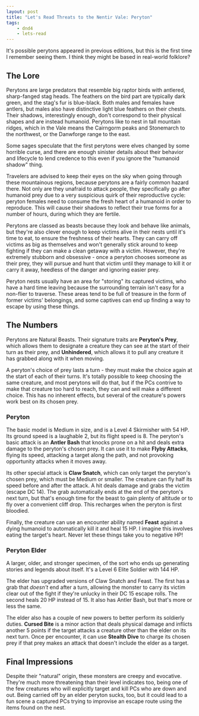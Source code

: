 ```yaml
---
layout: post
title: "Let's Read Threats to the Nentir Vale: Peryton"
tags:
    - dnd4
    - lets-read
---
```


It's possible perytons appeared in previous editions, but this is the first time
I remember seeing them. I think they might be based in real-world folklore?

## The Lore

Perytons are large predators that resemble big raptor birds with antlered,
sharp-fanged stag heads. The feathers on the bird part are typically dark green,
and the stag's fur is blue-black. Both males and females have antlers, but males
also have distinctive light blue feathers on their chests. Their shadows,
interestingly enough, don't correspond to their physical shapes and are instead
humanoid. Perytons like to nest in tall mountain ridges, which in the Vale means
the Cairngorm peaks and Stonemarch to the northwest, or the Danwforge range to
the east.

Some sages speculate that the first perytons were elves changed by some horrible
curse, and there are enough sinister details about their behavior and lifecycle
to lend credence to this even if you ignore the "humanoid shadow" thing.

Travelers are advised to keep their eyes on the sky when going through these
mountainous regions, because perytons are a fairly common hazard there. Not only
are they unafraid to attack people, they specifically go after humanoid prey due
to a very suspicious quirk of their reproductive cycle: peryton females need to
consume the fresh heart of a humanoid in order to reproduce. This will cause
their shadows to reflect their true forms for a number of hours, during which
they are fertile.

Perytons are classed as beasts because they look and behave like animals, but
they're also clever enough to keep victims alive in their nests until it's time
to eat, to ensure the freshness of their hearts. They can carry off victims as
big as themselves and won't generally stick around to keep fighting if they can
make a clean getaway with a victim. However, they're extremely stubborn and
obsessive - once a peryton chooses someone as their prey, they will pursue and
hunt that victim until they manage to kill it or carry it away, heedless of the
danger and ignoring easier prey.

Peryton nests usually have an area for "storing" its captured victims, who have
a hard time leaving because the surrounding terrain isn't easy for a non-flier
to traverse. These areas tend to be full of treasure in the form of former
victims' belongings, and some captives can end up finding a way to escape by
using these things.

## The Numbers

Perytons are Natural Beasts. Their signature traits are **Peryton's Prey**,
which allows them to designate a creature they can see at the start of their
turn as their prey, and **Unhindered**, which allows it to pull any creature it
has grabbed along with it when moving.

A peryton's choice of prey lasts a turn - they must make the choice again at the
start of each of their turns. It's totally possible to keep choosing the same
creature, and most perytons will do that, but if the PCs contrive to make that
creature too hard to reach, they can and will make a different choice. This has
no inherent effects, but several of the creature's powers work best on its
chosen prey.

### Peryton

The basic model is Medium in size, and is a Level 4 Skirmisher with 54 HP. Its
ground speed is a laughable 2, but its flight speed is 8. The peryton's basic
attack is an **Antler Bash** that knocks prone on a hit and deals extra damage
to the peryton's chosen prey. It can use it to make **Flyby Attacks**, flying
its speed, attacking a target along the path, and not provoking opportunity
attacks when it moves away.

Its other special attack is **Claw Snatch**, which can only target the peryton's
chosen prey, which must be Medium or smaller. The creature can fly half its
speed before and after the attack. A hit deals damage and grabs the victim
(escape DC 14). The grab automatically ends at the end of the peryton's next
turn, but that's enough time for the beast to gain plenty of altitude or to fly
over a convenient cliff drop. This recharges when the peryton is first bloodied.

Finally, the creature can use an encounter ability named **Feast** against a
dying humanoid to automatically kill it and heal 15 HP. I imagine this involves
eating the target's heart. Never let these things take you to negative HP!

### Peryton Elder

A larger, older, and stronger specimen, of the sort who ends up generating
stories and legends about itself. It's a Level 6 Elite Soldier with 144 HP.

The elder has upgraded versions of Claw Snatch and Feast. The first has a grab
that _doesn't_ end after a turn, allowing the monster to carry its victim clear
out of the fight if they're unlucky in their DC 15 escape rolls. The second
heals 20 HP instead of 15. It also has Antler Bash, but that's more or less the
same.

The elder also has a couple of new powers to better perform its soldierly
duties. **Cursed Bite** is a minor action that deals physical damage and
inflicts another 5 points if the target attacks a creature other than the elder
on its next turn. Once per encounter, it can use **Stealth Dive** to charge its
chosen prey if that prey makes an attack that doesn't include the elder as a
target.

## Final Impressions

Despite their "natural" origin, these monsters are creepy and evocative. They're
much more threatening than their level indicates too, being one of the few
creatures who will explicitly target and kill PCs who are down and out. Being
carried off by an elder peryton sucks, too, but it could lead to a fun scene a
captured PCs trying to improvise an escape route using the items found on the
nest.
